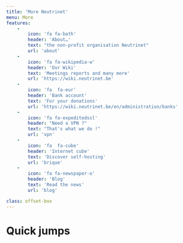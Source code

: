 ```yaml
---
title: 'More Neutrinet'
menu: More
features:
    -
        icon: 'fa fa-bath'
        header: 'About…'
        text: "the non-profit organisation Neutrinet"
        url: 'about'
    -
        icon: 'fa fa-wikipedia-w'
        header: 'Our Wiki'
        text: 'Meetings reports and many more'
        url: 'https://wiki.neutrinet.be'
    -
        icon: 'fa  fa-eur'
        header: 'Bank account'
        text: 'For your donations'
        url: 'https://wiki.neutrinet.be/en/administration/banks'
    -
        icon: 'fa fa-expeditedssl'
        header: "Need a VPN ?"
        text: "That's what we do !"
        url: 'vpn'
    -
        icon: 'fa  fa-cube'
        header: 'Internet cube'
        text: 'Discover self-hosting'
        url: 'brique'
    -
        icon: 'fa fa-newspaper-o'
        header: 'Blog'
        text: 'Read the news'
        url: 'blog'

class: offset-box
---
```


# Quick jumps
